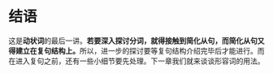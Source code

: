 # 结语

这是**动状词**的最后一讲。<b>若要深入探讨分词，就得接触到简化从句，而简化从句又得建立在复句结构上。</b>所以，进一步的探讨要等复句结构介绍完毕后才能进行。而在进入复句之前，还有一些小细节要先处理。下一章我们就来谈谈形容词的用法。